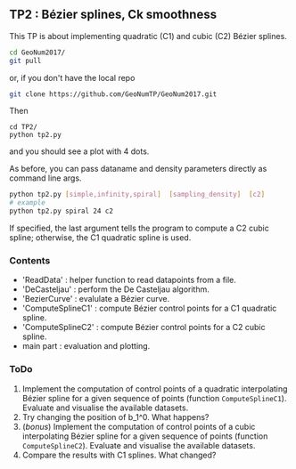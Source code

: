 ## TP2 : Bézier splines, Ck smoothness
This TP is about implementing quadratic (C1) and cubic (C2) Bézier splines.

```bash
cd GeoNum2017/
git pull
```
or, if you don't have the local repo
```bash
git clone https://github.com/GeoNumTP/GeoNum2017.git
```
Then
```
cd TP2/
python tp2.py
```
and you should see a plot with 4 dots.

As before, you can pass dataname and density parameters directly as command line args.
```bash
python tp2.py [simple,infinity,spiral]  [sampling_density]  [c2]
# example
python tp2.py spiral 24 c2
```
If specified, the last argument tells the program to compute a C2 cubic spline;
otherwise, the C1 quadratic spline is used.

### Contents
* 'ReadData' : helper function to read datapoints from a file.
* 'DeCasteljau' : perform the De Casteljau algorithm.
* 'BezierCurve' : evalulate a Bézier curve.
* 'ComputeSplineC1' : compute Bézier control points for a C1 quadratic spline.
* 'ComputeSplineC2' : compute Bézier control points for a C2 cubic spline.
* main part : evaluation and plotting.

### ToDo
1. Implement the computation of control points of a quadratic interpolating Bézier spline for a given sequence of points (function `ComputeSplineC1`). Evaluate and visualise the available datasets.
1. Try changing the position of b_1^0. What happens?
1. (*bonus*) Implement the computation of control points of a cubic interpolating Bézier spline for a given sequence of points (function `ComputeSplineC2`). Evaluate and visualise the available datasets.
1. Compare the results with C1 splines. What changed?
